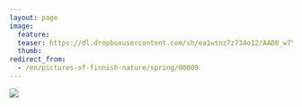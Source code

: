 ```yaml
---
layout: page
image:
  feature:
  teaser: https://dl.dropboxusercontent.com/sh/ea1wtnz7z734o12/AAD0_w7YUgZRnENOAk4yFAWRa/luontokuvat/kev%C3%A4t/20140403_192432-245px.jpg
  thumb:
redirect_from:
  - /en/pictures-of-finnish-nature/spring/00009
---
```


[![](https://dl.dropboxusercontent.com/sh/ea1wtnz7z734o12/AABsr-PBMMvahOCTzqqIP4f9a/luontokuvat/kev%C3%A4t/20140403_192432-800px.jpg)](https://dl.dropboxusercontent.com/sh/ea1wtnz7z734o12/AABakSErg_HafInhD_qKFPaha/luontokuvat/kev%C3%A4t/20140403_192432.jpg)

